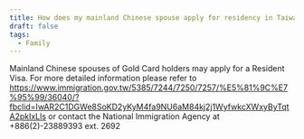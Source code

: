 ```yaml
---
title: How does my mainland Chinese spouse apply for residency in Taiwan?
draft: false
tags:
  - Family
---
```

Mainland Chinese spouses of Gold Card holders may apply for a Resident Visa.
For more detailed information please refer to <https://www.immigration.gov.tw/5385/7244/7250/7257/%E5%81%9C%E7%95%99/36040/?fbclid=IwAR2C1DGWe8SoKD2yKyM4fa9NU6aM84kj2j1WyfwkcXWxyByTqtA2pkIxLls> or contact the National Immigration Agency at +886(2)-23889393 ext. 2692